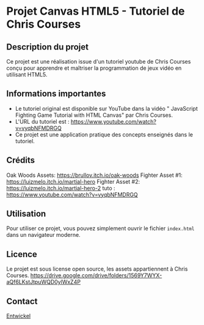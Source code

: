 # Projet Canvas HTML5 - Tutoriel de Chris Courses

## Description du projet

Ce projet est une réalisation issue d'un tutoriel youtube de Chris Courses conçu pour apprendre et maîtriser la programmation de jeux vidéo en utilisant HTML5.

## Informations importantes

- Le tutoriel original est disponible sur YouTube dans la vidéo " JavaScript Fighting Game Tutorial with HTML Canvas" par Chris Courses.
- L'URL du tutoriel est : https://www.youtube.com/watch?v=vyqbNFMDRGQ
- Ce projet est une application pratique des concepts enseignés dans le tutoriel.

## Crédits

Oak Woods Assets: https://brullov.itch.io/oak-woods
Fighter Asset #1: https://luizmelo.itch.io/martial-hero
Fighter Asset #2: https://luizmelo.itch.io/martial-hero-2
tuto : https://www.youtube.com/watch?v=vyqbNFMDRGQ


## Utilisation

Pour utiliser ce projet, vous pouvez simplement ouvrir le fichier `index.html` dans un navigateur moderne.

## Licence

Le projet est sous license open source, les assets appartiennent à Chris Courses. https://drive.google.com/drive/folders/1569Y7WYX-aQf6LKstJtpuWQD0ylWxZ4P

## Contact

[Entwickel](https://github.com/Entwickel)